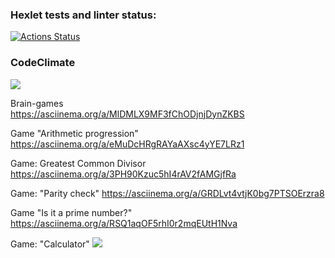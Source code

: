 ### Hexlet tests and linter status:
[![Actions Status](https://github.com/7dney/python-project-49/workflows/hexlet-check/badge.svg)](https://github.com/7dney/python-project-49/actions)

### CodeClimate
<a href="https://codeclimate.com/github/7dney/python-project-49/maintainability"><img src="https://api.codeclimate.com/v1/badges/0f51acff07fe4b944f00/maintainability" /></a>

Brain-games      
https://asciinema.org/a/MlDMLX9MF3fChODjnjDynZKBS


Game "Arithmetic progression" 
https://asciinema.org/a/eMuDcHRgRAYaAXsc4yYE7LRz1


Game: Greatest Common Divisor
https://asciinema.org/a/3PH90Kzuc5hI4rAV2fAMGjfRa


Game: "Parity check" 
https://asciinema.org/a/GRDLvt4vtjK0bg7PTSOErzra8


Game "Is it a prime number?"
https://asciinema.org/a/RSQ1aqOF5rhI0r2mqEUtH1Nva


Game: "Calculator"
<a href="https://asciinema.org/a/xfbM3HJVTGzIlYmUA4VhatUKo" target="_blank"><img src="https://asciinema.org/a/xfbM3HJVTGzIlYmUA4VhatUKo.svg" /></a>